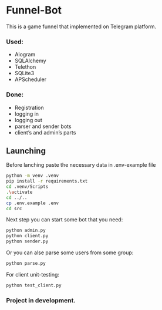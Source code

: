 # Funnel-Bot
This is a game funnel that implemented on Telegram platform.

### Used:
- Aiogram
- SQLAlchemy
- Telethon
- SQLite3
- APScheduler

### Done:
- Registration
- logging in
- logging out
- parser and sender bots
- client’s and admin’s parts

## Launching
Before lanching paste the necessary data in .env-example file
```bash
python -m venv .venv
pip install -r requirements.txt
cd .venv/Scripts
.\activate
cd ../..
cp .env.example .env
cd src
```
Next step you can start some bot that you need:
```bash
python admin.py
python client.py
python sender.py
```
Or you can alse parse some users from some group:
```bash
python parse.py
```
For client unit-testing:
```bash
python test_client.py
```

### Project in development.
